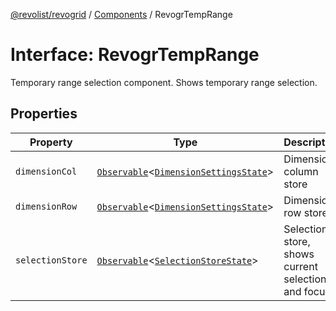 [@revolist/revogrid](README.md) / [Components](Namespace.Components.md) / RevogrTempRange

# Interface: RevogrTempRange

Temporary range selection component. Shows temporary range selection.

## Properties

| Property | Type | Description | Defined in |
| ------ | ------ | ------ | ------ |
| `dimensionCol` | [`Observable`](TypeAlias.Observable.md)\<[`DimensionSettingsState`](Interface.DimensionSettingsState.md)\> | Dimension column store | [src/components.d.ts:648](https://github.com/revolist/revogrid/blob/0bf9217987a0038bc73b1aec64e1a3314302e790/src/components.d.ts#L648) |
| `dimensionRow` | [`Observable`](TypeAlias.Observable.md)\<[`DimensionSettingsState`](Interface.DimensionSettingsState.md)\> | Dimension row store | [src/components.d.ts:652](https://github.com/revolist/revogrid/blob/0bf9217987a0038bc73b1aec64e1a3314302e790/src/components.d.ts#L652) |
| `selectionStore` | [`Observable`](TypeAlias.Observable.md)\<[`SelectionStoreState`](TypeAlias.SelectionStoreState.md)\> | Selection store, shows current selection and focus | [src/components.d.ts:656](https://github.com/revolist/revogrid/blob/0bf9217987a0038bc73b1aec64e1a3314302e790/src/components.d.ts#L656) |
